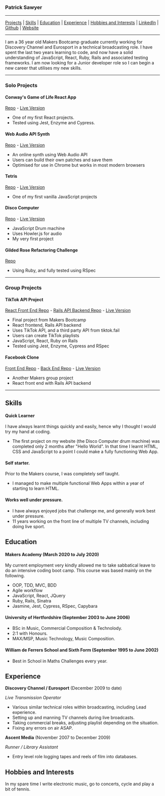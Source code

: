 ### Patrick Sawyer

----------------------------------------------

[Projects](#projects) | [Skills](#skills) | [Education](#education) | [Experience](#experience) | [Hobbies and Interests](#hobbies-and-interests) | [LinkedIn](https://www.linkedin.com/in/patrickrobertsawyer/) | [Github](https://github.com/Patrick-Sawyer/) | [Website](http://www.disco-computer.com)

-------------------------------------------

I am a 36 year old Makers Bootcamp graduate currently working for Discovery Channel and Eurosport in a technical broadcasting role. I have spent the last two years learning to code, and now have a solid understanding of JavaScript, React, Ruby, Rails and associated testing frameworks. I am now looking for a Junior developer role so I can begin a new career that utilises my new skills.

---------------------------------------

### Solo Projects

#### Conway's Game of Life React App

[Repo](https://github.com/Patrick-Sawyer/game-of-life-react-app) - [Live Version](http://www.disco-computer.com/game-of-life/)

- One of my first React projects.
- Tested using Jest, Enzyme and Cypress.

#### Web Audio API Synth

[Repo](https://github.com/Patrick-Sawyer/JavaScript-Web-Audio-Api-Synth) - [Live Version](http://www.disco-computer.com/synthesizer/synth.html)

- An online synth using Web Audio API
- Users can build their own patches and save them
- Optimised for use in Chrome but works in most modern browsers

#### Tetris

[Repo](https://github.com/Patrick-Sawyer/Javascript-Tetris) - [Live Version](http://www.disco-computer.com/tetrominos/tetrominos.html)

- One of my first vanilla JavaScript projects

#### Disco Computer

[Repo](https://github.com/Patrick-Sawyer/Javascript-Drum-Machine) - [Live Version](http://www.disco-computer.com/discoComputer/disco.html)

- JavaScript Drum machine
- Uses Howler.js for audio
- My very first project

#### Gilded Rose Refactoring Challenge

[Repo](https://github.com/Patrick-Sawyer/GildedRose-Refactoring-Kata/tree/master/spec)

- Using Ruby, and fully tested using RSpec

--------------------------------------

### Group Projects

#### TikTok API Project

[React Front End Repo](https://github.com/Patrick-Sawyer/final-project-front-end) - [Rails API Backend Repo](https://github.com/Patrick-Sawyer/chronomy-api) - [Live Version](http://chronomy.net/)

- Final project from Makers Bootcamp
- React frontend, Rails API backend
- Uses TikTok API, and a third party API from tiktok.fail
- Users can create TikTok playlists
- JavaScript, React, Ruby on Rails
- Tested using Jest, Enzyme, Cypress and RSpec

#### Facebook Clone

[Front End Repo](https://github.com/Patrick-Sawyer/acebook-the-fat-controllers-frontend) - [Back End Repo](https://github.com/Patrick-Sawyer/acebook-the-fat-controllers-backend) - [Live Version](http://acebook.surge.sh/)

- Another Makers group project
- React front end with Rails API backend

------------------------------------------------

## Skills

#### Quick Learner

I have always learnt things quickly and easily, hence why I thought I would try my hand at coding. 

- The first project on my website (the Disco Computer drum machine) was completed only 2 months after "Hello World". In that time I learnt HTML, CSS and JavaScript to a point I could make a fully functioning Web App.

#### Self starter. 

Prior to the Makers course, I was completely self taught. 

- I managed to make multiple functional Web Apps within a year of starting to learn HTML.

#### Works well under pressure.

- I have always enjoyed jobs that challenge me, and generally work best under pressure.
- 11 years working on the front line of multiple TV channels, including doing live sport.

## Education

#### Makers Academy (March 2020 to July 2020)

My current employment very kindly allowed me to take sabbatical leave to do an intensive coding boot camp. This course was based mainly on the following.

- OOP, TDD, MVC, BDD
- Agile workflow
- JavaScript, React, JQuery
- Ruby, Rails, Sinatra
- Jasmine, Jest, Cypress, RSpec, Capybara

#### University of Hertfordshire (September 2003 to June 2006)

- BSc in Music, Commercial Composition & Technolody.
- 2:1 with Honours.
- MAX/MSP, Music Technology, Music Composition.

#### William de Ferrers School and Sixth Form (September 1995 to June 2002)

- Best in School in Maths Challenges every year.

## Experience

**Discovery Channel / Eurosport** (December 2009 to date)

*Live Transmission Operator*

- Various similar technical roles within broadcasting, including Lead experience.
- Setting up and manning TV channels during live broadcasts.
- Taking commercial breaks, adjusting playlist depending on the situation.
- Fixing any errors on air ASAP.

**Ascent Media** (November 2007 to December 2009)

*Runner / Library Assistant*

- Entry level role logging tapes and reels of film into databases.

## Hobbies and Interests

In my spare time I write electronic music, go to concerts, cycle and play a bit of tennis.
 
